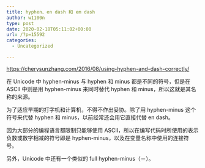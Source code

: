 ```yaml
---
title: hyphen、en dash 和 em dash
author: w1100n
type: post
date: 2020-02-18T05:11:02+00:00
url: /?p=15592
categories:
  - Uncategorized

---
```

https://cherysunzhang.com/2016/08/using-hyphen-and-dash-correctly/
  
在 Unicode 中 hyphen-minus 与 hyphen 和 minus 都是不同的符号，但是在 ASCII 中则是用 hyphen-minus 来同时替代 hyphen 和 minus，所以这就是其名称的来源。

为了适应早期的打字机和计算机，不得不作出妥协。除了用 hyphen-minus 这个符号来代替 hyphen 和 minus，以前经常还会用它直接代替 en dash。

因为大部分的编程语言都限制只能够使用 ASCII，所以在编写代码时所使用的表示负数或数字相减的符号即是 hyphen-minus，以及在变量名称中使用的连接符号。

另外，Unicode 中还有一个类似的 full hyphen-minus（－）。